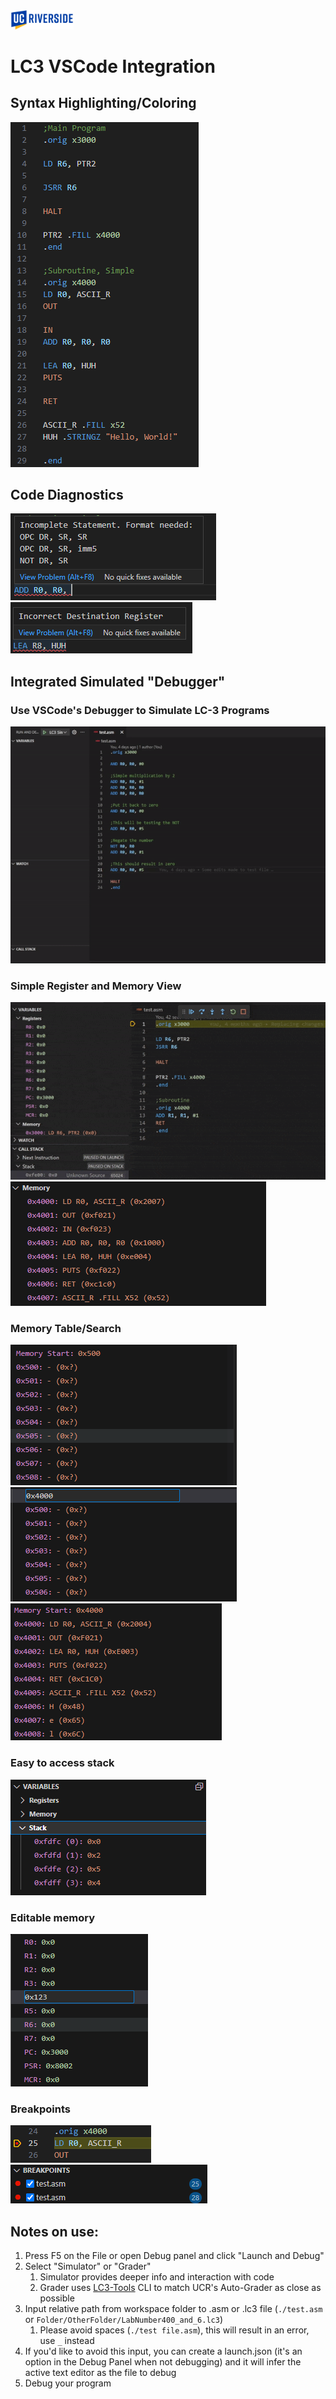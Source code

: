 <img src="./pictures/ucr_logo.png" width="20%" height="10%">

# LC3 VSCode Integration
## Syntax Highlighting/Coloring
![Example](./pictures/example_program.png)

## Code Diagnostics
![FirstError](./pictures/error1.png) ![SecondError](./pictures/error2.png)

## Integrated Simulated "Debugger"
### Use VSCode's Debugger to Simulate LC-3 Programs
![HowTo](./pictures/How%20to%20Sim%20LC3.gif)

### Simple Register and Memory View
![SimView](./pictures/Memory_View.gif) ![MemView](./pictures/memory_view2.png)

### Memory Table/Search
![MemBefore](./pictures/mem_search_before.png)  ![MemDuring](./pictures/mem_search_during.png)  ![MemAfter](./pictures/mem_search_after.png)
### Easy to access stack
![stack](./pictures/stack_view.png)

### Editable memory
![Edit](./pictures/edit_vars.png)

### Breakpoints
![bp1](./pictures/breakpoints2.png) ![bp2](./pictures/breakpoints1.png)


## Notes on use:
1. Press F5 on the File or open Debug panel and click "Launch and Debug"
2. Select "Simulator" or "Grader"
	1. Simulator provides deeper info and interaction with code
	2. Grader uses [LC3-Tools](https://github.com/chiragsakhuja/lc3tools) CLI to match UCR's Auto-Grader as close as possible
3. Input relative path from workspace folder to .asm or .lc3 file (``./test.asm`` or ``Folder/OtherFolder/LabNumber400_and_6.lc3``)
	1. Please avoid spaces (``./test file.asm``), this will result in an error, use ``_`` instead
4. If you'd like to avoid this input, you can create a launch.json (it's an option in the Debug Panel when not debugging) and it will infer the active text editor as the file to debug
5. Debug your program